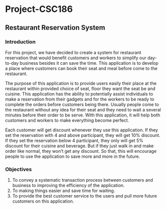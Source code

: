 # Project-CSC186
## Restaurant Reservation System

### Introduction
For this project, we have decided to create a system for restaurant reservation that would benefit customers and workers to simplify our day-to-day business besides it can save the time. This application is to develop a place where customers can book their seat and meal before come to the restaurant. 

The purpose of this application is to provide users easily their place at the restaurant within 
provided choice of seat, floor they want the seat be and cuisine. This application has the ability to potentially assist individuals to make a reservation from their gadgets and for the workers to be ready to complete the orders before customers being there. Usually people come to the restaurant without any idea for their seat and they need to wait a several minutes before their order to be serve. With this application, it will help both customers and workers to make everything become perfect.

Each customer will get discount whenever they use this application. If they set the reservation with 4 and above participant, they will get 10% discount. If they set the reservation below 4 participant, they only will get 5% discount for their cuisine and beverage. But if they just walk in and make order like normal, they won’t get any discount. So that, this will encourage people to use the application to save more and more in the future.

### Objectives
1.	To convey a systematic transaction process between customers and business to improving the efficiency of the application.
2.	To making things easier and save time for waiting.
3.	To provide the best customer service to the users and pull more future customers on this application.


